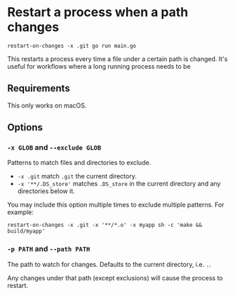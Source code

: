 # Restart a process when a path changes

```
restart-on-changes -x .git go run main.go
```

This restarts a process every time a file under a certain path is changed. It's
useful for workflows where a long running process needs to be

## Requirements

This only works on macOS.

## Options

### `-x GLOB` and `--exclude GLOB`

Patterns to match files and directories to exclude.

* `-x .git` match `.git` the current directory.
* `-x '**/.DS_store'` matches `.DS_store` in the current directory and any
  directories below it.

You may include this option multiple times to exclude multiple patterns. For example:

    restart-on-changes -x .git -x '**/*.o' -x myapp sh -c 'make && build/myapp'

### `-p PATH` and `--path PATH`

The path to watch for changes. Defaults to the current directory, i.e. `.`.

Any changes under that path (except exclusions) will cause the process to
restart.
